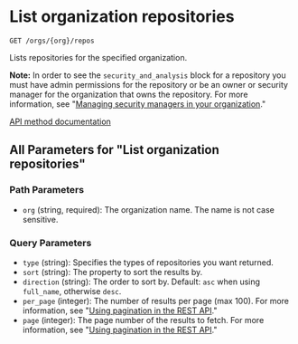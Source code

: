 # List organization repositories

`GET /orgs/{org}/repos`

Lists repositories for the specified organization.

**Note:** In order to see the `security_and_analysis` block for a repository you must have admin permissions for the repository or be an owner or security manager for the organization that owns the repository. For more information, see "[Managing security managers in your organization](https://docs.github.com/organizations/managing-peoples-access-to-your-organization-with-roles/managing-security-managers-in-your-organization)."

[API method documentation](https://docs.github.com/rest/repos/repos#list-organization-repositories)

## All Parameters for "List organization repositories"

### Path Parameters

- `org` (string, required): The organization name. The name is not case sensitive.
### Query Parameters

- `type` (string): Specifies the types of repositories you want returned.
- `sort` (string): The property to sort the results by.
- `direction` (string): The order to sort by. Default: `asc` when using `full_name`, otherwise `desc`.
- `per_page` (integer): The number of results per page (max 100). For more information, see "[Using pagination in the REST API](https://docs.github.com/rest/using-the-rest-api/using-pagination-in-the-rest-api)."
- `page` (integer): The page number of the results to fetch. For more information, see "[Using pagination in the REST API](https://docs.github.com/rest/using-the-rest-api/using-pagination-in-the-rest-api)."